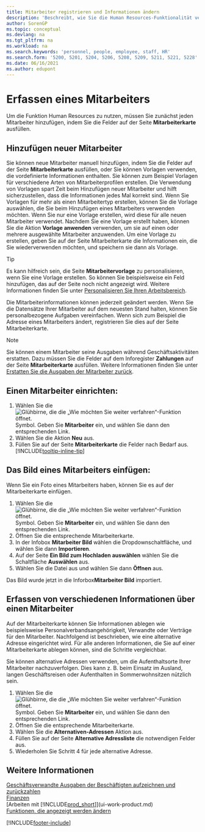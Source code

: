 ```yaml
---
title: Mitarbeiter registrieren und Informationen ändern
description: 'Beschreibt, wie Sie die Human Resources-Funktionalität verwenden, um neue Mitarbeiter zu registrieren oder Mitarbeiterinformationen für bestehende Mitarbeiter zu bearbeiten.'
author: SorenGP
ms.topic: conceptual
ms.devlang: na
ms.tgt_pltfrm: na
ms.workload: na
ms.search.keywords: 'personnel, people, employee, staff, HR'
ms.search.form: '5200, 5201, 5204, 5206, 5208, 5209, 5211, 5221, 5228'
ms.date: 06/16/2021
ms.author: edupont
---
```

# <a name="register-employees"></a><a name="register-employees"></a>Erfassen eines Mitarbeiters

Um die Funktion Human Resources zu nutzen, müssen Sie zunächst jeden Mitarbeiter hinzufügen, indem Sie die Felder auf der Seite **Mitarbeiterkarte** ausfüllen.

## <a name="adding-new-employees"></a><a name="adding-new-employees"></a>Hinzufügen neuer Mitarbeiter

Sie können neue Mitarbeiter manuell hinzufügen, indem Sie die Felder auf der Seite **Mitarbeiterkarte** ausfüllen, oder Sie können Vorlagen verwenden, die vordefinierte Informationen enthalten. Sie können zum Beispiel Vorlagen für verschiedene Arten von Mitarbeiterprofilen erstellen. Die Verwendung von Vorlagen spart Zeit beim Hinzufügen neuer Mitarbeiter und hilft sicherzustellen, dass die Informationen jedes Mal korrekt sind. Wenn Sie Vorlagen für mehr als einen Mitarbeitertyp erstellen, können Sie die Vorlage auswählen, die Sie beim Hinzufügen eines Mitarbeiters verwenden möchten. Wenn Sie nur eine Vorlage erstellen, wird diese für alle neuen Mitarbeiter verwendet. Nachdem Sie eine Vorlage erstellt haben, können Sie die Aktion **Vorlage anwenden** verwenden, um sie auf einen oder mehrere ausgewählte Mitarbeiter anzuwenden. Um eine Vorlage zu erstellen, geben Sie auf der Seite Mitarbeiterkarte die Informationen ein, die Sie wiederverwenden möchten, und speichern sie dann als Vorlage.

> [!TIP]
> Es kann hilfreich sein, die Seite **Mitarbeitervorlage** zu personalisieren, wenn Sie eine Vorlage erstellen. So können Sie beispielsweise ein Feld hinzufügen, das auf der Seite noch nicht angezeigt wird. Weitere Informationen finden Sie unter [Personalisieren Sie Ihren Arbeitsbereich](ui-personalization-user.md#to-start-personalizing-a-page-through-the-personalizing-banner).

Die Mitarbeiterinformationen können jederzeit geändert werden. Wenn Sie die Datensätze Ihrer Mitarbeiter auf dem neuesten Stand halten, können Sie personalbezogene Aufgaben vereinfachen. Wenn sich zum Beispiel die Adresse eines Mitarbeiters ändert, registrieren Sie dies auf der Seite Mitarbeiterkarte.

> [!NOTE]  
> Sie können einem Mitarbeiter seine Ausgaben während Geschäftsaktivitäten erstatten. Dazu müssen Sie die Felder auf dem Inforegister **Zahlungen** auf der Seite **Mitarbeiterkarte** ausfüllen. Weitere Informationen finden Sie unter [Erstatten Sie die Ausgaben der Mitarbeiter zurück](finance-how-record-reimburse-employee-expenses.md).

## <a name="to-set-up-an-employee"></a><a name="to-set-up-an-employee"></a>Einen Mitarbeiter einrichten:

1. Wählen Sie die ![Glühbirne, die die „Wie möchten Sie weiter verfahren“-Funktion öffnet.](media/ui-search/search_small.png "Tell me-Funktion") Symbol. Geben Sie **Mitarbeiter** ein, und wählen Sie dann den entsprechenden Link.
2. Wählen Sie die Aktion **Neu** aus.
3. Füllen Sie auf der Seite **Mitarbeiterkarte** die Felder nach Bedarf aus. [!INCLUDE[tooltip-inline-tip](includes/tooltip-inline-tip_md.md)]

## <a name="to-insert-a-picture-of-an-employee"></a><a name="to-insert-a-picture-of-an-employee"></a>Das Bild eines Mitarbeiters einfügen:

Wenn Sie ein Foto eines Mitarbeiters haben, können Sie es auf der Mitarbeiterkarte einfügen.

1. Wählen Sie die ![Glühbirne, die die „Wie möchten Sie weiter verfahren“-Funktion öffnet.](media/ui-search/search_small.png "Tell Me-Funktion") Symbol. Geben Sie **Mitarbeiter** ein, und wählen Sie dann den entsprechenden Link.
2. Öffnen Sie die entsprechende Mitarbeiterkarte.
3. In der Infobox **Mitarbeiter Bild** wählen die Dropdownschaltfläche, und wählen Sie dann **Importieren**.
4. Auf der Seite **Ein Bild zum Hochladen auswählen** wählen Sie die Schaltfläche **Auswählen** aus.
5. Wählen Sie die Datei aus und wählen Sie dann **Öffnen** aus.

Das Bild wurde jetzt in die Inforbox**Mitarbeiter Bild** importiert.

## <a name="to-register-various-information-about-an-employee"></a><a name="to-register-various-information-about-an-employee"></a>Erfassen von verschiedenen Informationen über einen Mitarbeiter

Auf der Mitarbeiterkarte können Sie Informationen ablegen wie beispielsweise Personalverbandsangehörigkeit, Verwandte oder Verträge für den Mitarbeiter. Nachfolgend ist beschrieben, wie eine alternative Adresse eingerichtet wird. Für alle anderen Informationen, die Sie auf einer Mitarbeiterkarte ablegen können, sind die Schritte vergleichbar.

Sie können alternative Adressen verwenden, um die Aufenthaltsorte Ihrer Mitarbeiter nachzuverfolgen. Dies kann z. B. beim Einsatz im Ausland, langen Geschäftsreisen oder Aufenthalten in Sommerwohnsitzen nützlich sein.

1. Wählen Sie die ![Glühbirne, die die „Wie möchten Sie weiter verfahren“-Funktion öffnet.](media/ui-search/search_small.png "Tell Me-Funktion") Symbol. Geben Sie **Mitarbeiter** ein, und wählen Sie dann den entsprechenden Link.
2. Öffnen Sie die entsprechende Mitarbeiterkarte.
3. Wählen Sie die **Alternativen-Adressen** Aktion aus.
4. Füllen Sie auf der Seite **Alternative Adressliste** die notwendigen Felder aus.
5. Wiederholen Sie Schritt 4 für jede alternative Adresse.

## <a name="see-also"></a><a name="see-also"></a>Weitere Informationen

[Geschäftsverwandte Ausgaben der Beschäftigten aufzeichnen und zurückzahlen](finance-how-record-reimburse-employee-expenses.md)  
[Finanzen](finance.md)  
[Arbeiten mit [!INCLUDE[prod_short](includes/prod_short.md)]](ui-work-product.md)  
[Funktionen, die angezeigt werden ändern](ui-experiences.md)


[!INCLUDE[footer-include](includes/footer-banner.md)]
